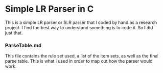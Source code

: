 # Simple LR Parser in C

This is a simple LR parser or SLR parser that I coded by hand as a research project. I find the best way to understand something is to code it. So I did just that.

### ParseTable.md
This file contains the rule set used, a list of the item sets, as well as the final parse table. This is what I used in order to map out how the parser would work. 
